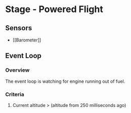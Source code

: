 # Stage - Powered Flight
## Sensors
- [[Barometer]]
## Event Loop
### Overview
The event loop is watching for engine running out of fuel.

### Criteria
1. Current altitude > (altitude from 250 milliseconds ago)
